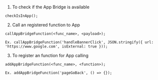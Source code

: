 1. To check if the App Bridge is available
```
checkIsInApp();
```
2. Call an registered function to App
```
callAppBridgeFunction(<func_name>, <payload>);
```
```
Ex. callAppBridgeFunction('handleBannerClick', JSON.stringify({ url: 'https://www.google.com', isExternal: true }));
```

3. To register an function for App calling
```
addAppBridgeFunction(<func_name>, <function>);
```
```
Ex. addAppBridgeFunction('pageGoBack', () => {});
```
